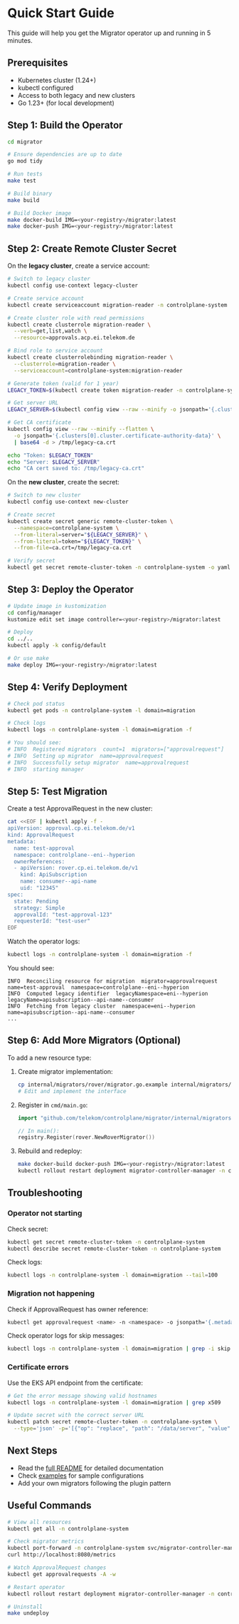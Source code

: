 # Quick Start Guide

This guide will help you get the Migrator operator up and running in 5 minutes.

## Prerequisites

- Kubernetes cluster (1.24+)
- kubectl configured
- Access to both legacy and new clusters
- Go 1.23+ (for local development)

## Step 1: Build the Operator

```bash
cd migrator

# Ensure dependencies are up to date
go mod tidy

# Run tests
make test

# Build binary
make build

# Build Docker image
make docker-build IMG=<your-registry>/migrator:latest
make docker-push IMG=<your-registry>/migrator:latest
```

## Step 2: Create Remote Cluster Secret

On the **legacy cluster**, create a service account:

```bash
# Switch to legacy cluster
kubectl config use-context legacy-cluster

# Create service account
kubectl create serviceaccount migration-reader -n controlplane-system

# Create cluster role with read permissions
kubectl create clusterrole migration-reader \
  --verb=get,list,watch \
  --resource=approvals.acp.ei.telekom.de

# Bind role to service account
kubectl create clusterrolebinding migration-reader \
  --clusterrole=migration-reader \
  --serviceaccount=controlplane-system:migration-reader

# Generate token (valid for 1 year)
LEGACY_TOKEN=$(kubectl create token migration-reader -n controlplane-system --duration=8760h)

# Get server URL
LEGACY_SERVER=$(kubectl config view --raw --minify -o jsonpath='{.clusters[0].cluster.server}')

# Get CA certificate
kubectl config view --raw --minify --flatten \
  -o jsonpath='{.clusters[0].cluster.certificate-authority-data}' \
  | base64 -d > /tmp/legacy-ca.crt

echo "Token: $LEGACY_TOKEN"
echo "Server: $LEGACY_SERVER"
echo "CA cert saved to: /tmp/legacy-ca.crt"
```

On the **new cluster**, create the secret:

```bash
# Switch to new cluster
kubectl config use-context new-cluster

# Create secret
kubectl create secret generic remote-cluster-token \
  --namespace=controlplane-system \
  --from-literal=server="${LEGACY_SERVER}" \
  --from-literal=token="${LEGACY_TOKEN}" \
  --from-file=ca.crt=/tmp/legacy-ca.crt

# Verify secret
kubectl get secret remote-cluster-token -n controlplane-system -o yaml
```

## Step 3: Deploy the Operator

```bash
# Update image in kustomization
cd config/manager
kustomize edit set image controller=<your-registry>/migrator:latest

# Deploy
cd ../..
kubectl apply -k config/default

# Or use make
make deploy IMG=<your-registry>/migrator:latest
```

## Step 4: Verify Deployment

```bash
# Check pod status
kubectl get pods -n controlplane-system -l domain=migration

# Check logs
kubectl logs -n controlplane-system -l domain=migration -f

# You should see:
# INFO  Registered migrators  count=1  migrators=["approvalrequest"]
# INFO  Setting up migrator  name=approvalrequest
# INFO  Successfully setup migrator  name=approvalrequest
# INFO  starting manager
```

## Step 5: Test Migration

Create a test ApprovalRequest in the new cluster:

```bash
cat <<EOF | kubectl apply -f -
apiVersion: approval.cp.ei.telekom.de/v1
kind: ApprovalRequest
metadata:
  name: test-approval
  namespace: controlplane--eni--hyperion
  ownerReferences:
  - apiVersion: rover.cp.ei.telekom.de/v1
    kind: ApiSubscription
    name: consumer--api-name
    uid: "12345"
spec:
  state: Pending
  strategy: Simple
  approvalId: "test-approval-123"
  requesterId: "test-user"
EOF
```

Watch the operator logs:

```bash
kubectl logs -n controlplane-system -l domain=migration -f
```

You should see:
```
INFO  Reconciling resource for migration  migrator=approvalrequest  name=test-approval  namespace=controlplane--eni--hyperion
INFO  Computed legacy identifier  legacyNamespace=eni--hyperion  legacyName=apisubscription--api-name--consumer
INFO  Fetching from legacy cluster  namespace=eni--hyperion  name=apisubscription--api-name--consumer
...
```

## Step 6: Add More Migrators (Optional)

To add a new resource type:

1. Create migrator implementation:
   ```bash
   cp internal/migrators/rover/migrator.go.example internal/migrators/rover/migrator.go
   # Edit and implement the interface
   ```

2. Register in `cmd/main.go`:
   ```go
   import "github.com/telekom/controlplane/migrator/internal/migrators/rover"
   
   // In main():
   registry.Register(rover.NewRoverMigrator())
   ```

3. Rebuild and redeploy:
   ```bash
   make docker-build docker-push IMG=<your-registry>/migrator:latest
   kubectl rollout restart deployment migrator-controller-manager -n controlplane-system
   ```

## Troubleshooting

### Operator not starting

Check secret:
```bash
kubectl get secret remote-cluster-token -n controlplane-system
kubectl describe secret remote-cluster-token -n controlplane-system
```

Check logs:
```bash
kubectl logs -n controlplane-system -l domain=migration --tail=100
```

### Migration not happening

Check if ApprovalRequest has owner reference:
```bash
kubectl get approvalrequest <name> -n <namespace> -o jsonpath='{.metadata.ownerReferences}' | jq
```

Check operator logs for skip messages:
```bash
kubectl logs -n controlplane-system -l domain=migration | grep -i skip
```

### Certificate errors

Use the EKS API endpoint from the certificate:
```bash
# Get the error message showing valid hostnames
kubectl logs -n controlplane-system -l domain=migration | grep x509

# Update secret with the correct server URL
kubectl patch secret remote-cluster-token -n controlplane-system \
  --type='json' -p='[{"op": "replace", "path": "/data/server", "value":"'$(echo -n "https://correct-endpoint.eks.amazonaws.com" | base64)'"}]'
```

## Next Steps

- Read the [full README](README.md) for detailed documentation
- Check [examples](config/samples/) for sample configurations
- Add your own migrators following the plugin pattern

## Useful Commands

```bash
# View all resources
kubectl get all -n controlplane-system

# Check migrator metrics
kubectl port-forward -n controlplane-system svc/migrator-controller-manager-metrics-service 8080:8080
curl http://localhost:8080/metrics

# Watch ApprovalRequest changes
kubectl get approvalrequests -A -w

# Restart operator
kubectl rollout restart deployment migrator-controller-manager -n controlplane-system

# Uninstall
make undeploy
```
